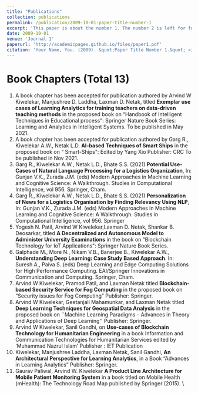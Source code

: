 ```yaml
---
title: "Publications"
collection: publications
permalink: /publication/2009-10-01-paper-title-number-1
excerpt: 'This paper is about the number 1. The number 2 is left for future work.'
date: 2009-10-01
venue: 'Journal 1'
paperurl: 'http://academicpages.github.io/files/paper1.pdf'
citation: 'Your Name, You. (2009). &quot;Paper Title Number 1.&quot; <i>Journal 1</i>. 1(1).'
---
```



# Book Chapters (Total 13)


1. A book chapter has been accepted for publication authored by Arvind W Kiwelekar, Manjushree D. Laddha, Laxman D. Netak,  titled **Exemplar use cases of Learning Analytics for training teachers on data-driven teaching methods** in the proposed book on “Handbook of Intelligent Techniques in Educational process": Springer Nature  Book Series: Learning  and Analytics in Intelligent Systems. To be published in May 2021.
2. A book chapter has been accepted for publication authored by Garg R., Kiwelekar A.W., Netak L.D.  **AI-based Techniques of Smart Ships** in the proposed book on “ Smart-Ships": Edited by Yang Xio Publisher: CRC  To be published in Nov 2021.
3. Garg R., Kiwelekar A.W., Netak L.D., Bhate S.S. (2021) **Potential Use-Cases of Natural Language Processing for a Logistics Organization**, In: Gunjan V.K., Zurada J.M. (eds) Modern Approaches in Machine Learning and Cognitive Science: A Walkthrough. Studies in Computational Intelligence, vol 956. Springer, Cham.
4. Garg R., Kiwelekar A.W., Netak L.D., Bhate S.S. (2021) **Personalization of News for a Logistics Organisation by Finding Relevancy Using NLP**,  In: Gunjan V.K., Zurada J.M. (eds) Modern Approaches in Machine Learning and Cognitive Science: A Walkthrough. Studies in Computational Intelligence, vol 956. Springer
5. Yogesh N. Patil,   Arvind W Kiwelekar,Laxman D. Netak,  Shankar B. Deosarkar,  titled **A Decentralized and Autonomous Model to Administer University Examinations** in the book on “Blockchain Technology for IoT Applications": Springer Nature  Book Series.
6. Galphade M., More N., Nikam V.B., Banerjee B., Kiwelekar A.W.,  **Understanding Deep Learning: Case Study Based Approach**. In: Suresh A., Paiva S. (eds) Deep Learning and Edge Computing Solutions for High Performance Computing. EAI/Springer Innovations in Communication and Computing. Springer, Cham.  
7. Arvind W Kiwelekar, Pramod Patil, and Laxman Netak titled **Blockchain-based Security Service for Fog Computing** in the proposed book on “Security issues for Fog Computing” Publisher: Springer.
8. Arvind W Kiwelekar, Geetanjali Mahamunkar, and  Laxman Netak titled  **Deep Learning  Techniques for Geospatial Data Analysis** in the proposed  book  on ``Machine Learning Paradigms – Advances in Theory and Applications of Deep Learning'' Publisher: Springer.  
9. Arvind W Kiwelekar, Sanil Gandhi, on **Use-cases of Blockchain Technology for Humanitarian Engineering** in a book  Information and Communication Technologies for Humanitarian Services edited by ‘Muhammad Nazrul Islam’ Publisher : IET  Publication 
10. Kiwelekar, Manjushree Laddha, Laxman Netak, Sanil Gandhi, **An Architectural Perspective for Learning Analytics**, in a Book “Advances in Learning Analytics” Publisher: Springer.
11.  Gaurav Paliwal, Arvind W. Kiwelekar **A Product Line Architecture for Mobile Patient Monitoring System**  in a book titled on  Mobile Health (mHealth): The Technology Road Map published by Springer (2015).
 \
